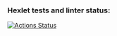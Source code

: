 ### Hexlet tests and linter status:
[![Actions Status](https://github.com/KiraBelo/frontend-project-11/workflows/hexlet-check/badge.svg)](https://github.com/KiraBelo/frontend-project-11/actions)